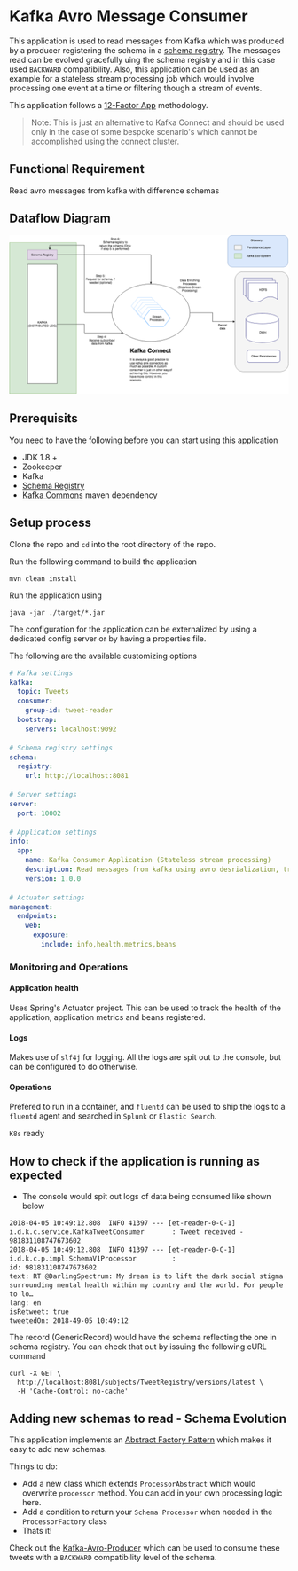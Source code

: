 # Kafka Avro Message Consumer

This application is used to read messages from Kafka which was produced by a producer registering the schema in a [schema registry](). The messages read can be evolved gracefully uing the schema registry and in this case used `BACKWARD` compatibility. Also, this application can be used as an example for a stateless stream processing job which would involve processing one event at a time or filtering though a stream of events.

This application follows a [12-Factor App]() methodology.

> Note: This is just an alternative to Kafka Connect and should be used only in the case of some bespoke scenario's which cannot be accomplished using the connect cluster.

## Functional Requirement
Read avro messages from kafka with difference schemas

## Dataflow Diagram

![alt text](./docs/DATAFLOW.png "Data flow from twitter to kafka")

## Prerequisits

You need to have the following before you can start using this application

* JDK 1.8 +
* Zookeeper
* Kafka
* [Schema Registry]()
* [Kafka Commons](https://github.com/reddy-s/kafka-commons) maven dependency

## Setup process

Clone the repo and `cd` into the root directory of the repo.

Run the following command to build the application
```sbtshell
mvn clean install
```

Run the application using
```sbtshell
java -jar ./target/*.jar
```

The configuration for the application can be externalized by using a dedicated config server or by having a properties file.

The following are the available customizing options
```yaml
# Kafka settings
kafka:
  topic: Tweets
  consumer:
    group-id: tweet-reader
  bootstrap:
    servers: localhost:9092

# Schema registry settings
schema:
  registry:
    url: http://localhost:8081

# Server settings
server:
  port: 10002

# Application settings
info:
  app:
    name: Kafka Consumer Application (Stateless stream processing)
    description: Read messages from kafka using avro desrialization, transform and persist messages
    version: 1.0.0

# Actuator settings
management:
  endpoints:
    web:
      exposure:
        include: info,health,metrics,beans
```

### Monitoring and Operations

#### Application health
Uses Spring's Actuator project. This can be used to track the health of the application, application metrics and beans registered.

#### Logs
Makes use of `slf4j` for logging. All the logs are spit out to the console, but can be configured to do otherwise.

#### Operations
Prefered to run in a container, and `fluentd` can be used to ship the logs to a `fluentd` agent and searched in `Splunk` or `Elastic Search`.

`K8s` ready

## How to check if the application is running as expected

* The console would spit out logs of data being consumed like shown below

```sbtshell
2018-04-05 10:49:12.808  INFO 41397 --- [et-reader-0-C-1] i.d.k.c.service.KafkaTweetConsumer       : Tweet received - 981831108747673602
2018-04-05 10:49:12.808  INFO 41397 --- [et-reader-0-C-1] i.d.k.c.p.impl.SchemaV1Processor         :
id: 981831108747673602
text: RT @DarlingSpectrum: My dream is to lift the dark social stigma surrounding mental health within my country and the world. For people to lo…
lang: en
isRetweet: true
tweetedOn: 2018-49-05 10:49:12
```

The record (GenericRecord) would have the schema reflecting the one in schema registry. You can check that out by issuing the following cURL command

```sbtshell
curl -X GET \
  http://localhost:8081/subjects/TweetRegistry/versions/latest \
  -H 'Cache-Control: no-cache' 
```

## Adding new schemas to read - Schema Evolution

This application implements an [Abstract Factory Pattern]() which makes it easy to add new schemas.

Things to do:
* Add a new class which extends `ProcessorAbstract` which would overwrite `processor` method. You can add in your own processing logic here.
* Add a condition to return your `Schema Processor` when needed in the `ProcessorFactory` class
* Thats it!


Check out the [Kafka-Avro-Producer](https://github.com/reddy-s/kafka-avro-producer) which can be used to consume these tweets with a `BACKWARD` compatibility level of the schema.
